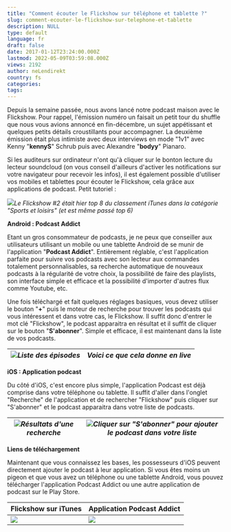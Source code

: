 ```yaml
---
title: "Comment écouter le Flickshow sur téléphone et tablette ?"
slug: comment-ecouter-le-flickshow-sur-telephone-et-tablette
description: NULL
type: default
language: fr
draft: false
date: 2017-01-12T23:24:00.000Z
lastmod: 2022-05-09T03:59:08.000Z
views: 2192
author: neLendirekt
country: fs
categories:
tags:
---
```

Depuis la semaine passée, nous avons lancé notre podcast maison avec le Flickshow. Pour rappel, l'émission numéro un faisait un petit tour du shuffle que nous vous avions annoncé en fin-décembre, un sujet appétissant et quelques petits détails croustillants pour accompagner. La deuxième émission était plus intimiste avec deux interviews en mode "1v1" avec Kenny "**kennyS**" Schrub puis avec Alexandre "**bodyy**" Pianaro.

Si les auditeurs sur ordinateur n'ont qu'à cliquer sur le bonton lecture du lecteur soundcloud (on vous conseil d'ailleurs d'activer les notifications sur votre navigateur pour recevoir les infos), il est également possible d'utiliser vos mobiles et tablettes pour écouter le Flickshow, cela grâce aux applications de podcast. Petit tutoriel :

![](/storage/images/58779be88b9d0_telechargementpng.png)_Le Flickshow #2 était hier top 8 du classement iTunes dans la catégorie "Sports et loisirs" (et est même passé top 6)_

**Android : Podcast Addict**

Etant un gros consommateur de podcasts, je ne peux que conseiller aux utilisateurs utilisant un mobile ou une tablette Android de se munir de l'application "**Podcast Addict**". Entièrement réglable, c'est l'application parfaite pour suivre vos podcasts avec son lecteur aux commandes totalement personnalisables, sa recherche automatique de nouveaux podcasts à la régularité de votre choix, la possibilité de faire des playlists, son interface simple et efficace et la possibilité d'importer d'autres flux comme Youtube, etc. 

Une fois téléchargé et fait quelques réglages basiques, vous devez utiliser le bouton "**+**" puis le moteur de recherche pour trouver les podcasts qui vous intéressent et dans votre cas, le Flickshow. Il suffit donc d'entrer le mot clé "Flickshow", le podcast apparaitra en résultat et il suffit de cliquer sur le bouton "**S'abonner**". Simple et efficace, il est maintenant dans la liste de vos podcasts.

| ![](/storage/images/5877c016026d2_screenshot-20170112-162228png.png)_Liste des épisodes_ | _Voici ce que cela donne en live_ |
| ---------------------------------------------------------------------------------------- | --------------------------------- |

  
**iOS : Application podcast**

Du côté d'iOS, c'est encore plus simple, l'application Podcast est déjà comprise dans votre téléphone ou tablette. Il suffit d'aller dans l'onglet "Recherche" de l'application et de rechercher "Flickshow" puis cliquer sur "S'abonner" et le podcast apparaitra dans votre liste de podcasts. 

| ![](/storage/images/5877c02a16e61_img-2938jpg.jpg)_Résultats d'une recherche_ | ![](/storage/images/5877c02ec8c9b_img-2939jpg.jpg)_Cliquer sur "S'abonner" pour ajouter le podcast_ _dans votre liste_ |
| ----------------------------------------------------------------------------- | ---------------------------------------------------------------------------------------------------------------------- |

**Liens de téléchargement**

Maintenant que vous connaissez les bases, les possesseurs d'iOS peuvent directement ajouter le podcast à leur application. Si vous êtes moins un pigeon et que vous avez un téléphone ou une tablette Android, vous pouvez télécharger l'application Podcast Addict ou une autre application de podcast sur le Play Store. 

| **Flickshow sur iTunes**                                                                                                            | **Application Podcast Addict**                                                                                                     |
| ----------------------------------------------------------------------------------------------------------------------------------- | ---------------------------------------------------------------------------------------------------------------------------------- |
| [![](/storage/images/5877fc27b3914_itunes-122-apple-musicpng.png)](https://itunes.apple.com/fr/podcast/flickshow/id1191992228?mt=2) | [![](/storage/images/5877fc2410db2_unnamedpng.png)](https://play.google.com/store/apps/details?id=com.bambuna.podcastaddict&hl=fr) |

